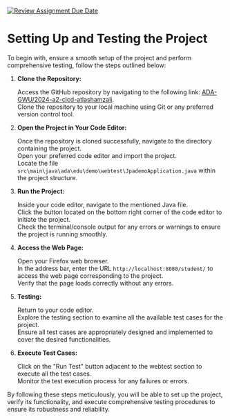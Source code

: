 [![Review Assignment Due Date](https://classroom.github.com/assets/deadline-readme-button-24ddc0f5d75046c5622901739e7c5dd533143b0c8e959d652212380cedb1ea36.svg)](https://classroom.github.com/a/jwssRZI4)
<!DOCTYPE html>
<html lang="en">
<head>
<meta charset="UTF-8">
<meta name="viewport" content="width=device-width, initial-scale=1.0">
</head>
<body>

<h1>Setting Up and Testing the Project</h1>

<p>To begin with, ensure a smooth setup of the project and perform comprehensive testing, follow the steps outlined below:</p>

<ol>
  <li><strong>Clone the Repository:</strong>
    <p>Access the GitHub repository by navigating to the following link: <a href="https://github.com/ADA-GWU/2024-a2-cicd-atlashamzali">ADA-GWU/2024-a2-cicd-atlashamzali</a>.<br>
    Clone the repository to your local machine using Git or any preferred version control tool.</p>
  </li>

  <li><strong>Open the Project in Your Code Editor:</strong>
    <p>Once the repository is cloned successfully, navigate to the directory containing the project.<br>
    Open your preferred code editor and import the project.<br>
    Locate the file <code>src\main\java\ada\edu\demo\webtest\JpademoApplication.java</code> within the project structure.</p>
  </li>

  <li><strong>Run the Project:</strong>
    <p>Inside your code editor, navigate to the mentioned Java file.<br>
    Click the button located on the bottom right corner of the code editor to initiate the project.<br>
    Check the terminal/console output for any errors or warnings to ensure the project is running smoothly.</p>
  </li>

  <li><strong>Access the Web Page:</strong>
    <p>Open your Firefox web browser.<br>
    In the address bar, enter the URL <code>http://localhost:8080/student/</code> to access the web page corresponding to the project.<br>
    Verify that the page loads correctly without any errors.</p>
  </li>

  <li><strong>Testing:</strong>
    <p>Return to your code editor.<br>
    Explore the testing section to examine all the available test cases for the project.<br>
    Ensure all test cases are appropriately designed and implemented to cover the desired functionalities.</p>
  </li>

  <li><strong>Execute Test Cases:</strong>
    <p>Click on the "Run Test" button adjacent to the webtest section to execute all the test cases.<br>
    Monitor the test execution process for any failures or errors.</p>
  </li>
</ol>

<p>By following these steps meticulously, you will be able to set up the project, verify its functionality, and execute comprehensive testing procedures to ensure its robustness and reliability.</p>

</body>
</html>

